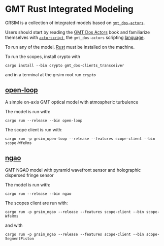 # GMT Rust Integrated Modeling 

GRSIM is a collection of integrated models based on [`gmt_dos-actors`].

Users should start by reading the [GMT Dos Actors] book and familiarize themselves with [`actorscript`], the `gmt_dos-actors` scripting [language](https://docs.rs/gmt_dos-actors_dsl).

To run any of the model, [Rust] must be installed on the machine.

To run the scopes, install crypto with
```shell
cargo install --bin crypto gmt_dos-clients_transceiver
```
and in a terminal at the grsim root run `crypto`

 
 ## [open-loop](open-loop/README.md)
 
 A simple on-axis GMT optical model with atmospheric turbulence 

 The model is run with:
```shell
cargo run --release --bin open-loop
```

The scope client is run with:
```shell
cargo run -p grsim_open-loop --release --features scope-client --bin scope-WfeRms
```

 ## [ngao](ngao/README.md)
 
 GMT NGAO model with pyramid wavefront sensor and holographic dispersed fringe sensor

  The model is run with:
```shell
cargo run --release --bin ngao
```

The scopes client are run with:
```shell
cargo run -p grsim_ngao --release --features scope-client --bin scope-WfeRms
```
and with 
```shell
cargo run -p grsim_ngao --release --features scope-client --bin scope-SegmentPiston
```

[`gmt_dos-actors`]: https://crates.io/crates/gmt_dos-actors
[GMT Dos Actors]: https://rconan.github.io/dos-actors/
[`actorscript`]: https://docs.rs/gmt_dos-actors/7.1.2/gmt_dos_actors/macro.actorscript.html
[Rust]: https://www.rust-lang.org/
